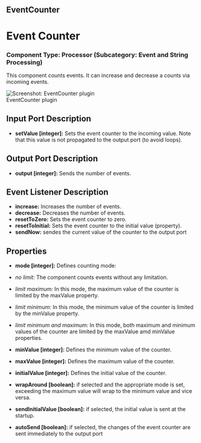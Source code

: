 ##

## EventCounter

# Event Counter

### Component Type: Processor (Subcategory: Event and String Processing)

This component counts events. It can increase and decrease a counts via incoming events.

![Screenshot:
        EventCounter plugin](./img/EventCounter.jpg "Screenshot: EventCounter plugin")  
EventCounter plugin

## Input Port Description

- **setValue \[integer\]:** Sets the event counter to the incoming value. Note that this value is not propagated to the output port (to avoid loops).

## Output Port Description

- **output \[integer\]:** Sends the number of events.

## Event Listener Description

- **increase:** Increases the number of events.
- **decrease:** Decreases the number of events.
- **resetToZero:** Sets the event counter to zero.
- **resetToInitial:** Sets the event counter to the initial value (property).
- **sendNow:** sendes the current value of the counter to the output port

## Properties

- **mode \[integer\]:** Defines counting mode:

- _no limit:_ The component counts events without any limitation.
- _limit maximum:_ In this mode, the maximum value of the counter is limited by the maxValue property.
- _limit minimum:_ In this mode, the minimum value of the counter is limited by the minValue property.
- _limit minimum and maximum:_ In this mode, both maximum and minimum values of the counter are limited by the maxValue amd minValue properties.

- **minValue \[integer\]:** Defines the minimum value of the counter.
- **maxValue \[integer\]:** Defines the maximum value of the counter.
- **initialValue \[integer\]:** Defines the initial value of the counter.
- **wrapAround \[boolean\]:** if selected and the appropriate mode is set, exceeding the maximum value will wrap to the minimum value and vice versa.
- **sendInitialValue \[boolean\]:** if selected, the initial value is sent at the startup.
- **autoSend \[boolean\]:** if selected, the changes of the event counter are sent immediately to the output port
